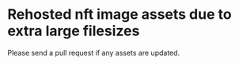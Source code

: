 # Rehosted nft image assets due to extra large filesizes

Please send a pull request if any assets are updated.
